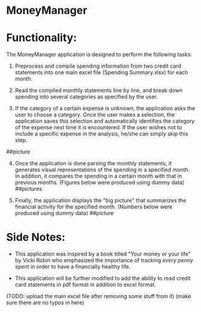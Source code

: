 **MoneyManager**
===================


# Functionality:

The MoneyManager application is designed to perform the following tasks:

1. Preprocess and compile spending information from two credit card statements into one main excel file (Spending Summary.xlsx) for each month.

2. Read the compiled monthly statements line by line, and break down spending into several categories as specified by the user.

3. If the category of a certain expense is unknown, the application asks the user to choose a category. Once the user makes a selection, the application saves this selection and automatically identifies the category of the expense next time it is encountered. If the user wishes not to include a specific expense in the analysis, he/she can simply skip this step. 

##picture

4. Once the application is done parsing the monthly statements, it generates visual representations of the spending in a specified month. In addition, it compares the spending in a certain month with that in previous months. (Figures below were produced using dummy data)
##pictures
 
5. Finally, the application displays the "big picture" that summarizes the financial activity for the specified month. 
(Numbers below were produced using dummy data)
##picture


# Side Notes: 

* This application was inspired by a book titled "Your money or your life" by Vicki Robin who emphasized the importance of tracking _every penny_ spent in order to have a financially healthy life. 
 
* This application will be further modified to add the ability to read credit card statements in pdf format in addition to excel format. 

(TODO: upload the main excel file after removing some stuff from it)
(make sure there are no typos in here)
